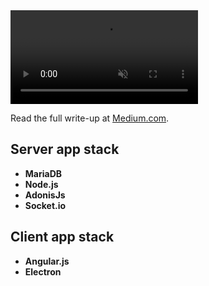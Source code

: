 <div class="has-contents-below">
  <Screen>
    <video src="/assets/videos/projects/sec-elections-demo.mp4" muted autoplay controls loop></video>
  </Screen>
</div>

Read the full write-up at [Medium.com](https://medium.com/@raphaelmarco/making-our-first-automated-student-government-elections-af390fea23ab).

## Server app stack
* **MariaDB**
* **Node.js**
* **AdonisJs**
* **Socket.io**

## Client app stack
* **Angular.js**
* **Electron**

